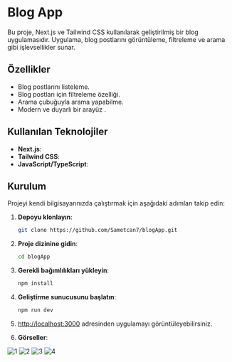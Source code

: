 # Blog App

Bu proje, Next.js ve Tailwind CSS kullanılarak geliştirilmiş bir blog uygulamasıdır. Uygulama, blog postlarını görüntüleme, filtreleme ve arama gibi işlevsellikler sunar.

## Özellikler

- Blog postlarını listeleme.
- Blog postları için filtreleme özelliği.
- Arama çubuğuyla arama yapabilme.
- Modern ve duyarlı bir arayüz .
 ## Kullanılan Teknolojiler

- **Next.js**: 
- **Tailwind CSS**:  
- **JavaScript/TypeScript**:  

## Kurulum

Projeyi kendi bilgisayarınızda çalıştırmak için aşağıdaki adımları takip edin:

1. **Depoyu klonlayın**:
    ```bash
    git clone https://github.com/Sametcan7/blogApp.git
    ```
2. **Proje dizinine gidin**:
    ```bash
    cd blogApp
    ```
3. **Gerekli bağımlılıkları yükleyin**:
    ```bash
    npm install
    ```
4. **Geliştirme sunucusunu başlatın**:
    ```bash
    npm run dev
    ```

5. [http://localhost:3000](http://localhost:3000) adresinden uygulamayı görüntüleyebilirsiniz.

6. **Görseller**:

![1](https://github.com/user-attachments/assets/09636769-6e01-489b-af23-fee45e12f63e)
![2](https://github.com/user-attachments/assets/e3fc5d74-03aa-4162-a3f4-1df189877043)
![3](https://github.com/user-attachments/assets/22eef64a-66b0-4de4-a9a5-043a523bf649)
![4](https://github.com/user-attachments/assets/0b1e3294-ee41-4bdf-872a-15f33fbc05ff)

